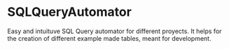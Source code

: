 # SQLQueryAutomator
Easy and intuituve SQL Query automator for different proyects. It helps for the creation of different example made tables, meant for development.
